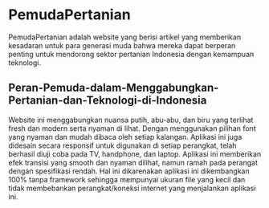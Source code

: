 # PemudaPertanian
PemudaPertanian adalah website yang berisi artikel yang memberikan kesadaran untuk para generasi muda bahwa mereka dapat berperan penting untuk mendorong sektor pertanian Indonesia dengan kemampuan teknologi.

## Peran-Pemuda-dalam-Menggabungkan-Pertanian-dan-Teknologi-di-Indonesia
Website ini menggabungkan nuansa putih, abu-abu, dan biru yang terlihat fresh dan modern serta nyaman di lihat. Dengan menggunakan pilihan font yang nyaman dan mudah dibaca oleh setiap kalangan. Aplikasi ini juga didesain secara responsif untuk digunakan di setiap perangkat, telah berhasil diuji coba pada TV, handphone, dan laptop. Aplikasi ini memberikan efek transisi yang smooth dan nyaman dilihat, namun ramah pada perangat dengan spesifikasi rendah. Hal ini dikarenakan aplikasi ini dikembangkan 100% tanpa framework sehingga mempunyai ukuran file yang kecil dan tidak membebankan perangkat/koneksi internet yang menjalankan aplikasi ini.
